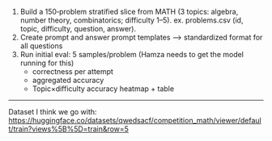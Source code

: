 1. Build a 150‑problem stratified slice from MATH (3 topics: algebra, number theory, combinatorics; difficulty 1–5).
    ex. problems.csv (id, topic, difficulty, question, answer).
2. Create prompt and answer prompt templates --> standardized format for all questions
3. Run initial eval: 5 samples/problem (Hamza needs to get the model running for this)
    - correctness per attempt
    - aggregated accuracy
    - Topic×difficulty accuracy heatmap + table
----

Dataset I think we go with:
https://huggingface.co/datasets/qwedsacf/competition_math/viewer/default/train?views%5B%5D=train&row=5
